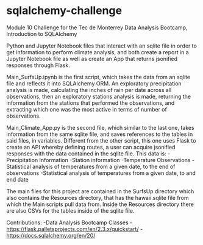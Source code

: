 # sqlalchemy-challenge
Module 10 Challenge for the Tec de Monterrey Data Analysis Bootcamp, Introduction to SQLAlchemy

Python and Jupyter Notebook files that interact with an sqlite file in order to get information to perform climate analysis, and both create a report in a Jupyter Notebook file as well as create an App that returns jsonified responses through Flask.

Main_SurfsUp.ipynb is the first script, which takes the data from an sqlite file and reflects it into SQLAlchemy ORM. An exploratory precipitation analysis is made, calculating the inches of rain per date across all observations, then an exploratory stations analysis is made, returning the information from the stations that performed the observations, and extracting which one was the most active in terms of number of observations.

Main_Climate_App.py is the second file, which similar to the last one, takes information from the same sqlite file, and saves references to the tables in said files, in variables. Different from the other script, this one uses Flask to create an API whereby defining routes, a user can acquire jsonified responses with the data contained in the sqlite file. This data is:
-Precipitation Information
-Station information
-Temperature Observations
-Statistical analysis of temperatures from a given date, to the end of observations
-Statistical analysis of temperatures from a given date, to and end date

The main files for this project are contained in the SurfsUp directory which also contains the Resources directory, that has the hawaii.sqlite file from which the Main scripts pull data from. Inside the Resources directory there are also CSVs for the tables inside of the sqlite file.


Contributions:
-Data Analysis Bootcamp Classes
-https://flask.palletsprojects.com/en/2.3.x/quickstart/
-https://docs.sqlalchemy.org/en/20/

